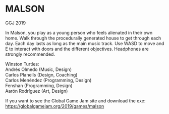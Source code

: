 # MALSON
GGJ 2019

In Malson, you play as a young person who feels alienated in their own home. Walk through the procedurally generated house to get through each day. Each day lasts as long as the main music track. Use WASD to move and E to interact with doors and the different objectives. Headphones are strongly recommended.

Winston Turtles:<br/>
Andrés Olmedo (Music, Design)<br/>
Carlos Planells (Design, Coaching)<br/>
Carlos Menéndez (Programming, Design)<br/>
Fenshan (Programming, Design)<br/>
Aarón Rodríguez (Art, Design)<br/>

If you want to see the Global Game Jam site and download the exe: https://globalgamejam.org/2019/games/malson
